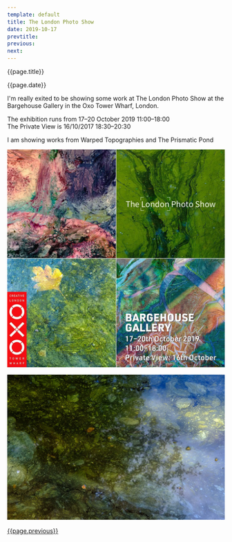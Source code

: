 ```yaml
---
template: default
title: The London Photo Show
date: 2019-10-17
prevtitle: 
previous: 
next:
---
```


{{page.title}}

{{page.date}}

I'm really exited to be showing some work at The London Photo Show at the Bargehouse Gallery in the Oxo Tower Wharf, London.

The exhibition runs from 17–20 October 2019 11:00–18:00<br />
The Private View is 16/10/2017 18:30–20:30

I am showing works from Warped Topographies and The Prismatic Pond

![{{page.title}}](bargehouse.webp "{{page.title}}")

![The Prismatic Pond](../the-prismatic-pond/the-prismatic-pond-08.webp "The Prismatic Pond")


[{{page.previous}}](2021-01-13-lip-chronicles-life-in-lockdown)